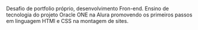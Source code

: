 Desafio de portfolio próprio, desenvolvimento Fron-end. Ensino de tecnologia do projeto Oracle  ONE na Alura promovendo os primeiros passos em linguagem HTMl e CSS na montagem de sites.
